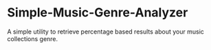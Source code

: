 # Simple-Music-Genre-Analyzer
A simple utility to retrieve percentage based results about your music collections genre.

